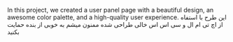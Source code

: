 In this project, we created a user panel page with a beautiful design, an awesome color palette, and a high-quality user experience.
این طرح با استفاه از اچ تی ام ال و سی اس اس خالی طراحی شده ممنون میشم به خوبی از بنده حمایت بکنید
